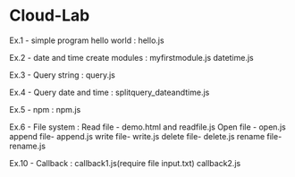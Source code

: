 # Cloud-Lab

Ex.1 - simple program hello world : 
hello.js

Ex.2 - date and time create modules : 
myfirstmodule.js
datetime.js

Ex.3 - Query string : 
query.js

Ex.4 - Query date and time : 
splitquery_dateandtime.js

Ex.5 - npm : 
npm.js

Ex.6 - File system : 
Read file - demo.html and readfile.js
Open file - open.js
append file- append.js
write file- write.js
delete file- delete.js
rename file- rename.js

Ex.10 - Callback : 
callback1.js(require file input.txt)
callback2.js
